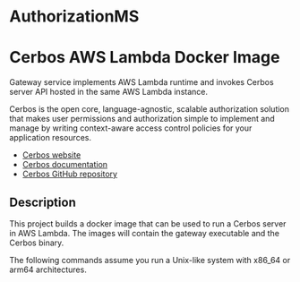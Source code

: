 # AuthorizationMS

Cerbos AWS Lambda Docker Image
==============================
Gateway service implements AWS Lambda runtime and invokes Cerbos server API hosted in the same AWS Lambda instance.

Cerbos is the open core, language-agnostic, scalable authorization solution that makes user permissions and authorization simple to implement and manage by writing context-aware access control policies for your application resources.

* [Cerbos website](https://cerbos.dev)
* [Cerbos documentation](https://docs.cerbos.dev)
* [Cerbos GitHub repository](https://github.com/cerbos/cerbos)

## Description
This project builds a docker image that can be used to run a Cerbos server in AWS Lambda. The images will contain the gateway executable and the Cerbos binary.

The following commands assume you run a Unix-like system with x86_64 or arm64 architectures.